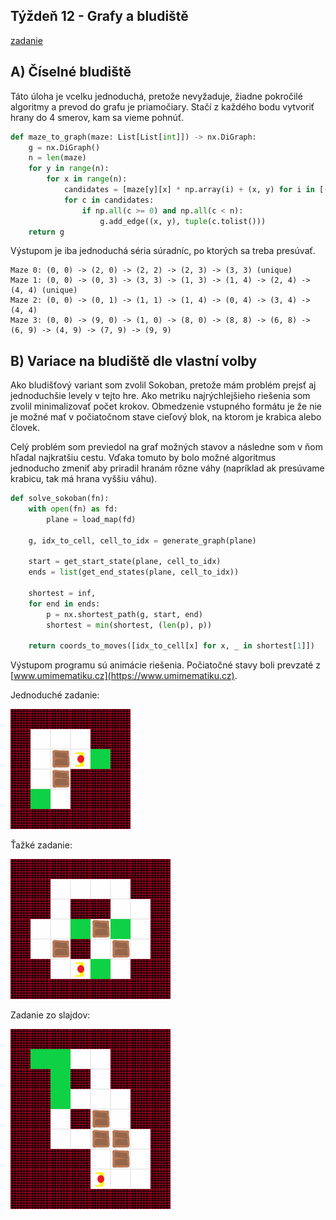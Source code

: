 ## Týždeň 12 - Grafy a bludiště
[zadanie](https://www.fi.muni.cz/~xpelanek/IV122/zadani/zadani-bludiste-reseni.pdf)

## A) Číselné bludiště

Táto úloha je vcelku jednoduchá, pretože nevyžaduje, žiadne pokročilé algoritmy a prevod do grafu je priamočiary.
Stačí z každého bodu vytvoriť hrany do 4 smerov, kam sa vieme pohnúť.

```python
def maze_to_graph(maze: List[List[int]]) -> nx.DiGraph:
    g = nx.DiGraph()
    n = len(maze)
    for y in range(n):
        for x in range(n):
            candidates = [maze[y][x] * np.array(i) + (x, y) for i in [(-1, 0), (1, 0), (0, 1), (0, -1)]]
            for c in candidates:
                if np.all(c >= 0) and np.all(c < n):
                    g.add_edge((x, y), tuple(c.tolist()))
    return g
```

Výstupom je iba jednoduchá séria súradníc, po ktorých sa treba presúvať.

```text
Maze 0: (0, 0) -> (2, 0) -> (2, 2) -> (2, 3) -> (3, 3) (unique)
Maze 1: (0, 0) -> (0, 3) -> (3, 3) -> (1, 3) -> (1, 4) -> (2, 4) -> (4, 4) (unique)
Maze 2: (0, 0) -> (0, 1) -> (1, 1) -> (1, 4) -> (0, 4) -> (3, 4) -> (4, 4)
Maze 3: (0, 0) -> (9, 0) -> (1, 0) -> (8, 0) -> (8, 8) -> (6, 8) -> (6, 9) -> (4, 9) -> (7, 9) -> (9, 9)
```

## B) Variace na bludiště dle vlastní volby

Ako bludišťový variant som zvolil Sokoban, pretože mám problém prejsť aj jednoduchšie levely v tejto hre.
Ako metriku najrýchlejšieho riešenia som zvolil minimalizovať počet krokov.
Obmedzenie vstupného formátu je že nie je možné mať v počiatočnom stave cieľový blok, na ktorom je krabica alebo človek. 

Celý problém som previedol na graf možných stavov a následne som v ňom hľadal najkratšiu cestu. 
Vďaka tomuto by bolo možné algoritmus jednoducho zmeniť aby priradil hranám rôzne váhy (napríklad ak presúvame krabicu, tak má hrana vyššiu váhu).

```python
def solve_sokoban(fn):
    with open(fn) as fd:
        plane = load_map(fd)

    g, idx_to_cell, cell_to_idx = generate_graph(plane)

    start = get_start_state(plane, cell_to_idx)
    ends = list(get_end_states(plane, cell_to_idx))

    shortest = inf,
    for end in ends:
        p = nx.shortest_path(g, start, end)
        shortest = min(shortest, (len(p), p))

    return coords_to_moves([idx_to_cell[x] for x, _ in shortest[1]])
```

Výstupom programu sú animácie riešenia. Počiatočné stavy boli prevzaté z [www.umimematiku.cz](https://www.umimematiku.cz).

Jednoduché zadanie:

![](../results/w12_B__simple_1.gif)

Ťažké zadanie:

![](../results/w12_B__hard_1.gif)

Zadanie zo slajdov:

![](../results/w12_B__slides_1.gif)